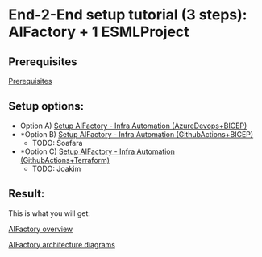 # End-2-End setup tutorial (3 steps): AIFactory + 1 ESMLProject

## Prerequisites
[Prerequisites](../10-19/12-prerequisites-setup.md)

## Setup options: 
- Option A) [Setup AIFactory - Infra Automation (AzureDevops+BICEP)](../10-19/13-setup-aifactory.md)
- *Option B) [Setup AIFactory - Infra Automation (GithubActions+BICEP)](../10-19/13-setup-aifactory-gha.md)
    - TODO: Soafara
- *Option C) [Setup AIFactory - Infra Automation (GithubActions+Terraform)](../10-19/13-setup-aifactory-gha.md)
    - TODO: Joakim

<!--
2) [Provision AIFactory Common](../20-29/24-create-AIFactory-common.md)
3) ! TODO: jostrm TBA !  [WIP - Provision 1st AIFactory Project](../20-29/24-create-AIFactory-project.md)
    - ! TODO: jostrm TBA !  [WIP - Configure 1st AIFactory Project](../20-29/24-create-AIFactory-project.md)

-->
## Result: 
This is what you will get:

[AIFactory overview](../10-19/15-aifactory-overview.md)

[AIFactory architecture diagrams](../10-19/11-architecture-diagrams.md) 